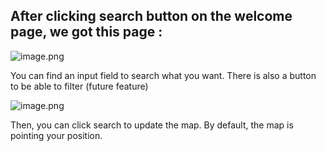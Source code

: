 ## After clicking search button on the welcome page, we got this page :
![image.png](/.attachments/image-122f4ede-c42e-4fe0-bdea-6ee9e50e3f5f.png)

You can find an input field to search what you want.
There is also a button to be able to filter (future feature)

![image.png](/.attachments/image-cd951e92-98d1-4d79-800f-a2f9382a18be.png)

Then, you can click search to update the map.
By default, the map is pointing your position.